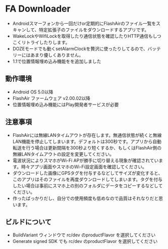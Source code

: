 # FA Downloader

+ Androidスマーフォンから一回だけor定期的にFlashAirのファイル一覧をスキャンして、特定拡張子のファイルをダウンロードするアプリです。
+ WakeLockやWifiLockを取得したり通信状態を確認したりHTTP通信もしつこくリトライしたりします。
+ DOZEモードでも動くsetAlarmClockを贅沢に使ったりしてるので、バッテリーにはあまり優しくありません。
+ 1.1で位置情報埋め込み機能をを追加しました

## 動作環境
+ Android OS 5.0以降
+ FlashAir ファームウェア v2.00.02以降
+ 位置情報埋め込み機能にはPlay開発者サービスが必要

## 注意事項
+ FlashAirには無線LANタイムアウトが存在します。無通信状態が続くと無線LAN機能を停止してしまいます。デフォルトは300秒です。アプリから自動転送を行う場合は更新間隔を300秒より短くするか、もしくはFlashAir側の無線LANタイムアウトの設定を変更してください。
+ 電波状況によりスマホがWi-Fi APが勝手に切り替える現象が確認されています。時々アプリ画面やスマホのWi-Fi設定画面を確認してください。
+ ダウンロードした画像にGPSタグを付与するなどしてサイズが変化すると、このアプリはそのファイルを再度ダウンロードしてしまいます。タグを付与したい場合は事前にスマホ上の別のフォルダにデータをコピーするなどしてください。
+ 作ったばっかりだし、自分での使用頻度も低めなので品質はそれなりだと思います。

## ビルドについて
+ BuildVariant ウィンドウで rc/dev のproductFlavor を選択してください
+ Generate signed SDK でも rc/dev のproductFlavor を選択してください
